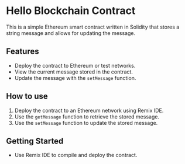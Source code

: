 # Hello Blockchain Contract

This is a simple Ethereum smart contract written in Solidity that stores a string message and allows for updating the message.

## Features
- Deploy the contract to Ethereum or test networks.
- View the current message stored in the contract.
- Update the message with the `setMessage` function.

## How to use
1. Deploy the contract to an Ethereum network using Remix IDE.
2. Use the `getMessage` function to retrieve the stored message.
3. Use the `setMessage` function to update the stored message.

## Getting Started
- Use Remix IDE to compile and deploy the contract.